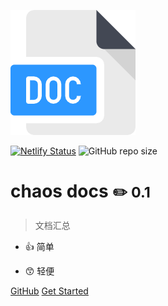 ![doc](_media/doc.png)

[![Netlify Status](https://api.netlify.com/api/v1/badges/9f5ab6cf-e7e1-4150-997a-7f16aa5b8733/deploy-status)](https://app.netlify.com/sites/chaos-docs/deploys) ![GitHub repo size](https://img.shields.io/github/repo-size/wanghaocun/docsify)
<!-- ![GitHub issues](https://img.shields.io/github/issues/wanghaocun/docsify)![GitHub file size in bytes](https://img.shields.io/github/size/wanghaocun/docsify/docs/docker/docker-misc.md) -->

# chaos docs   ​<small>:pencil2: 0.1</small>

> 文档汇总

- :thumbsup: 简单

- :kissing_smiling_eyes: 轻便 

[GitHub](https://github.com/wanghaocun/docsify/) 
[Get Started](/)